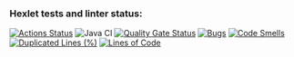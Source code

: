 ### Hexlet tests and linter status:
[![Actions Status](https://github.com/vvvilkha/java-project-71/actions/workflows/hexlet-check.yml/badge.svg)](https://github.com/vvvilkha/java-project-71/actions)
![Java CI](https://github.com/vvvilkha/java-project-71/actions/workflows/main.yml/badge.svg)
[![Quality Gate Status](https://sonarcloud.io/api/project_badges/measure?project=vvvilkha_java-project-71&metric=alert_status)](https://sonarcloud.io/summary/new_code?id=vvvilkha_java-project-71)
[![Bugs](https://sonarcloud.io/api/project_badges/measure?project=vvvilkha_java-project-71&metric=bugs)](https://sonarcloud.io/summary/new_code?id=vvvilkha_java-project-71)
[![Code Smells](https://sonarcloud.io/api/project_badges/measure?project=vvvilkha_java-project-71&metric=code_smells)](https://sonarcloud.io/summary/new_code?id=vvvilkha_java-project-71)
[![Duplicated Lines (%)](https://sonarcloud.io/api/project_badges/measure?project=vvvilkha_java-project-71&metric=duplicated_lines_density)](https://sonarcloud.io/summary/new_code?id=vvvilkha_java-project-71)
[![Lines of Code](https://sonarcloud.io/api/project_badges/measure?project=vvvilkha_java-project-71&metric=ncloc)](https://sonarcloud.io/summary/new_code?id=vvvilkha_java-project-71)

